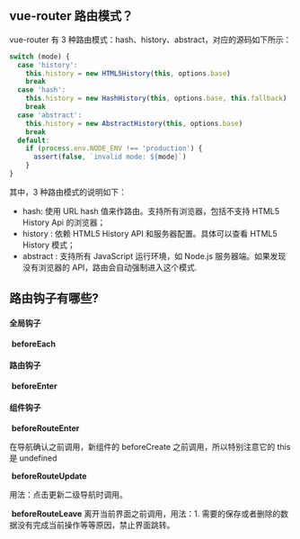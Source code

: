 ## vue-router 路由模式？

vue-router 有 3 种路由模式：hash、history、abstract，对应的源码如下所示：

```javascript
switch (mode) {
  case 'history':
    this.history = new HTML5History(this, options.base)
    break
  case 'hash':
    this.history = new HashHistory(this, options.base, this.fallback)
    break
  case 'abstract':
    this.history = new AbstractHistory(this, options.base)
    break
  default:
    if (process.env.NODE_ENV !== 'production') {
      assert(false, `invalid mode: ${mode}`)
    }
}
```

其中，3 种路由模式的说明如下：

- hash: 使用 URL hash 值来作路由。支持所有浏览器，包括不支持 HTML5 History Api 的浏览器；
- history : 依赖 HTML5 History API 和服务器配置。具体可以查看 HTML5 History 模式；
- abstract : 支持所有 JavaScript 运行环境，如 Node.js 服务器端。如果发现没有浏览器的 API，路由会自动强制进入这个模式.

## 路由钩子有哪些?

#### 全局钩子

​	**beforeEach**

#### 路由钩子

​	**beforeEnter**

#### 组件钩子

​	**beforeRouteEnter**

在导航确认之前调用，新组件的 beforeCreate 之前调用，所以特别注意它的 this 是 undefined

​	**beforeRouteUpdate**

用法：点击更新二级导航时调用。

​	**beforeRouteLeave**
离开当前界面之前调用，用法：1. 需要的保存或者删除的数据没有完成当前操作等等原因，禁止界面跳转。